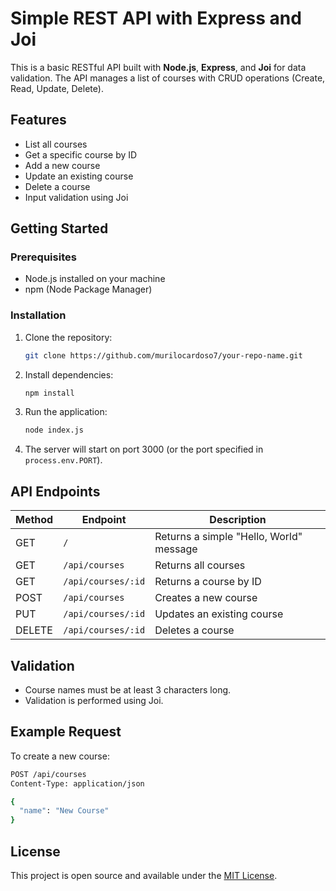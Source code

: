
# Simple REST API with Express and Joi

This is a basic RESTful API built with **Node.js**, **Express**, and **Joi** for data validation. The API manages a list of courses with CRUD operations (Create, Read, Update, Delete).

## Features

- List all courses
- Get a specific course by ID
- Add a new course
- Update an existing course
- Delete a course
- Input validation using Joi

## Getting Started

### Prerequisites

- Node.js installed on your machine
- npm (Node Package Manager)

### Installation

1. Clone the repository:
   ```bash
   git clone https://github.com/murilocardoso7/your-repo-name.git
   ```

2. Install dependencies:
   ```bash
   npm install
   ```

3. Run the application:
   ```bash
   node index.js
   ```

4. The server will start on port 3000 (or the port specified in `process.env.PORT`).

## API Endpoints

| Method | Endpoint           | Description                     |
| ------ | ------------------ | ------------------------------- |
| GET    | `/`                | Returns a simple "Hello, World" message |
| GET    | `/api/courses`     | Returns all courses             |
| GET    | `/api/courses/:id` | Returns a course by ID          |
| POST   | `/api/courses`     | Creates a new course            |
| PUT    | `/api/courses/:id` | Updates an existing course      |
| DELETE | `/api/courses/:id` | Deletes a course                |

## Validation

- Course names must be at least 3 characters long.
- Validation is performed using Joi.

## Example Request

To create a new course:

```bash
POST /api/courses
Content-Type: application/json

{
  "name": "New Course"
}
```

## License

This project is open source and available under the [MIT License](LICENSE).
